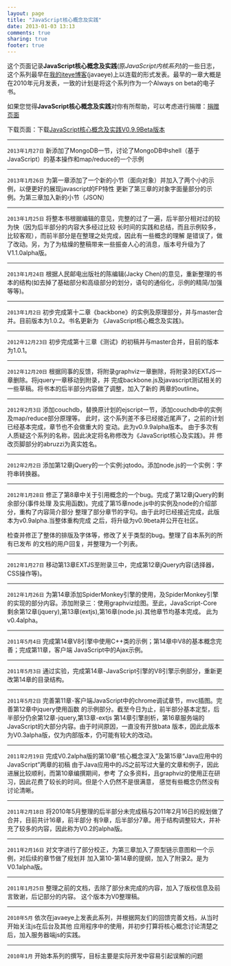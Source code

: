 ```yaml
---
layout: page
title: "JavaScript核心概念及实践"
date: 2013-01-03 13:13
comments: true
sharing: true
footer: true
---
```


这个页面记录**JavaScript核心概念及实践**(原*JavaScript内核系列*)的一些日志，这个系列最早在[我的iteye博客](http://abruzzi.iteye.com/)(javaeye)上以连载的形式发表。最早的一章大概是在2010年元月发表，一致的计划是将这个系列作为一个Always on beta的电子书。

如果您觉得**JavaScript核心概念及实践**对你有所帮助，可以考虑进行捐赠：[捐赠页面](https://me.alipay.com/jscore)

下载页面：下载[JavaScript核心概念及实践V0.9.9Beta版本](http://abruzzi.github.com/jsccp/JavaScript-Core-and-Practice-V0.9.9b.pdf)

- - - 

`2013年1月27日`
新添加了MongoDB一节，讨论了MongoDB中shell（基于JavaScript）的基本操作和map/reduce的一个示例

- - -

`2013年1月26日`
为第一章添加了一个新的小节（面向对象）并加入了两个小的示例，以便更好的展现javascript的FP特性
更新了第三章的对象字面量部分的示例。为第三章加入新的小节（JSON）

- - -

`2013年1月25日`
将整本书根据编辑的意见，完整的过了一遍，后半部分相对过的较为快（因为后半部分的内容大多经过比较
长时间的实践和总结，而且示例较多，比较客观），而前半部分是在整理之处完成，因此有一些概念的理解
是错误了，做了改动。另，为了为枯燥的整稿带来一些振奋人心的消息，版本号升级为了V1.1.0alpha版。

- - -

`2013年1月24日`
根据人民邮电出版社的陈编辑(Jacky Chen)的意见，重新整理的书本的结构(如去掉了基础部分和高级部分的划分，语句的通俗化，示例的精简/加强等等)。

- - -

`2013年1月2日`
初步完成第十二章《backbone》的实例及原理部分，并与master合并。目前版本为1.0.2。书名更新为
《JavaScript核心概念及实践》。
- - -

`2012年12月23日`
初步完成第十三章《测试》的初稿并与master合并，目前的版本为1.0.1。
- - - 

`2012年12月20日`
根据同事的反馈，将附录graphviz一章删除，将附录3的EXTJS一章删除。将jquery一章移动到附录，并
完成backbone.js及javascript测试相关的一些草稿。将书本的后半部分内容做了调整，加入了新的
两章的outline。

- - -

`2012年2月3日`
添加couchdb，替换原计划的ejscript一节，添加couchdb中的实例及map/reduce部分原理等。
此时，这个系列差不多已经接近尾声了，之前的计划已经基本完成，章节也不会做重大的
变动。此为v0.9.9alpha版本。
由于多次有人质疑这个系列的名称，因此决定将名称修改为《JavaScript核心及实践》。并
修改页脚部分的abruzzi为真实姓名。

- - -

`2012年2月2日`
添加第12章jQuery的一个实例:jqtodo。添加node.js的一个实例：字符串转换器。

- - -

`2012年1月28日`
修正了第8章中关于引用概念的一个bug。完成了第12章jQuery的剩余部分(事件处理
及实用函数)。完成了第15章node.js中的实例及node的介绍部分，重构了内容简介部分
整理了部分章节的字句。由于此时已经接近完成，此版本为v0.9alpha.当整体重构完成
之后，将升级为v0.9beta并公开在社区。

检查并修正了整体的排版及字体等，修改了关于类型的bug。整理了自本系列的所有已发布
的文档的用户回复，并整理为一个列表。

- - -

`2012年1月27日`
移动第13章EXTJS至附录三中，完成第12章jQuery内容(选择器，CSS操作等)。

- - -

`2012年1月26日`
为第14章添加SpiderMonkey引擎的使用，及SpiderMonkey引擎
的实现的部分内容。添加附录三：使用graphviz绘图。至此，JavaScript-Core
剩余第12章(jquery),第13章(extjs),第16章(node.js).其他章节均基本完成。
此为v0.4alpha。

- - -

`2011年5月4日`
完成第14章V8引擎中使用C++类的示例；第14章中V8的基本概念完善；完成第11章，客户端
JavaScript中的Ajax示例。

- - -

`2011年5月3日`
通过实验，完成第14章-JavaScript引擎的V8引擎示例部分，重新更改第14章的目录结构。

- - -

`2011年5月2日`
完善第11章-客户端JavaScript中的chrome调试章节，mvc插图。完善第12章中jquery使用函数
的示例部分。截至今日为止，前半部分基本定型，后半部分仍余第12章-jquery,第13章-extjs
第14章引擎剖析，第16章服务端的JavaScript的大部分内容。由于时间原因，一直没有开放bata
版本，因此此版本为V0.3alpha版，仅为内部版本，仍可能有较大的改动。

- - -

`2011年2月19日`
完成V0.2alpha版的第10章“核心概念深入”及第15章“Java应用中的JavaScript”两章的初稿
由于Java应用中的JS之前写过大量的文章和例子，因此进展比较顺利，而第10章编撰期间，参考
了众多资料，且graphviz的使用正在研习，因此花费了较长的时间。但是个人仍然不是很满意，
感觉有些概念仍然没有讨论清晰。

- - -

`2011年2月18日`
将2010年5月整理的后半部分未完成稿与2011年2月16日的规划做了合并，目前共计16章，前半部分
有9章，后半部分7章。用于结构调整较大，并补充了较多的内容，因此称为V0.2的alpha版。

- - -

`2011年2月16日`
对文字进行了部分校正，为第三章加入了原型链示意图和一个示例，对后续的章节做了规划并
加入第10-第14章的提纲，加入了附录2。是为V0.1alpha版。

- - -

`2011年1月25日`
整理之前的文档，去除了部分未完成的内容，加入了版权信息及前言致谢，后记部分的内容。
这个版本为V0整理稿。

- - -

`2010年5月`
依次在javaeye上发表此系列，并根据网友们的回馈完善文档，从当时开始关注js在后台及其他
应用程序中的使用，并初步打算将核心概念讨论清楚之后，加入服务器端js的实践。

- - -

`2010年1月`
开始本系列的撰写，目标主要是实际开发中容易引起误解的问题
